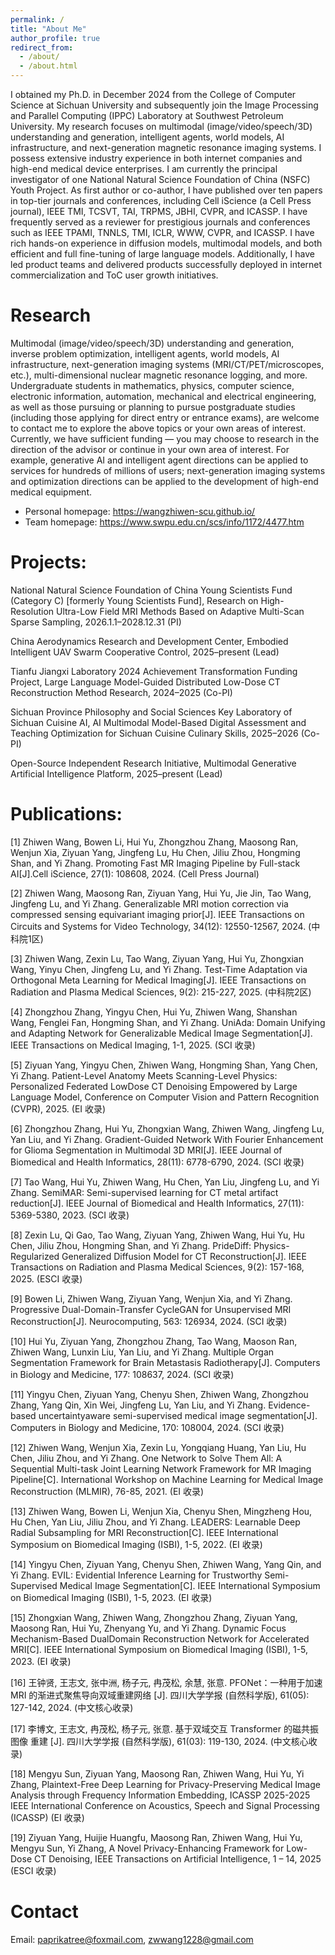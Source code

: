 ```yaml
---
permalink: /
title: "About Me"
author_profile: true
redirect_from: 
  - /about/
  - /about.html
---
```


I obtained my Ph.D. in December 2024 from the College of Computer Science at Sichuan University and subsequently join the Image Processing and Parallel Computing (IPPC) Laboratory at Southwest Petroleum University. My research focuses on multimodal (image/video/speech/3D) understanding and generation, intelligent agents, world models, AI infrastructure, and next-generation magnetic resonance imaging systems. I possess extensive industry experience in both internet companies and high-end medical device enterprises. I am currently the principal investigator of one National Natural Science Foundation of China (NSFC) Youth Project. As first author or co-author, I have published over ten papers in top-tier journals and conferences, including Cell iScience (a Cell Press journal), IEEE TMI, TCSVT, TAI, TRPMS, JBHI, CVPR, and ICASSP. I have frequently served as a reviewer for prestigious journals and conferences such as IEEE TPAMI, TNNLS, TMI, ICLR, WWW, CVPR, and ICASSP. I have rich hands-on experience in diffusion models, multimodal models, and both efficient and full fine-tuning of large language models. Additionally, I have led product teams and delivered products successfully deployed in internet commercialization and ToC user growth initiatives.

Research
======
Multimodal (image/video/speech/3D) understanding and generation, inverse problem optimization, intelligent agents, world models, AI infrastructure, next-generation imaging systems (MRI/CT/PET/microscopes, etc.), multi-dimensional nuclear magnetic resonance logging, and more. Undergraduate students in mathematics, physics, computer science, electronic information, automation, mechanical and electrical engineering, as well as those pursuing or planning to pursue postgraduate studies (including those applying for direct entry or entrance exams), are welcome to contact me to explore the above topics or your own areas of interest. Currently, we have sufficient funding — you may choose to research in the direction of the advisor or continue in your own area of interest. For example, generative AI and intelligent agent directions can be applied to services for hundreds of millions of users; next-generation imaging systems and optimization directions can be applied to the development of high-end medical equipment.

- Personal homepage: https://wangzhiwen-scu.github.io/
- Team homepage: https://www.swpu.edu.cn/scs/info/1172/4477.htm

Projects:
======
National Natural Science Foundation of China Young Scientists Fund (Category C) [formerly Young Scientists Fund], Research on High-Resolution Ultra-Low Field MRI Methods Based on Adaptive Multi-Scan Sparse Sampling, 2026.1.1–2028.12.31 (PI)

China Aerodynamics Research and Development Center, Embodied Intelligent UAV Swarm Cooperative Control, 2025–present (Lead)

Tianfu Jiangxi Laboratory 2024 Achievement Transformation Funding Project, Large Language Model-Guided Distributed Low-Dose CT Reconstruction Method Research, 2024–2025 (Co-PI)

Sichuan Province Philosophy and Social Sciences Key Laboratory of Sichuan Cuisine AI, AI Multimodal Model-Based Digital Assessment and Teaching Optimization for Sichuan Cuisine Culinary Skills, 2025–2026 (Co-PI)

Open-Source Independent Research Initiative, Multimodal Generative Artificial Intelligence Platform, 2025–present (Lead)

Publications:
======
[1] Zhiwen Wang, Bowen Li, Hui Yu, Zhongzhou Zhang, Maosong Ran, Wenjun Xia, Ziyuan Yang, Jingfeng Lu, Hu Chen, Jiliu Zhou, Hongming Shan, and Yi Zhang. Promoting Fast MR Imaging Pipeline by Full-stack AI[J].Cell iScience, 27(1): 108608, 2024. (Cell Press Journal)

[2] Zhiwen Wang, Maosong Ran, Ziyuan Yang, Hui Yu, Jie Jin, Tao Wang, Jingfeng Lu,
and Yi Zhang. Generalizable MRI motion correction via compressed sensing equivariant imaging prior[J]. IEEE Transactions on Circuits and Systems for Video Technology, 34(12): 12550-12567, 2024. (中科院1区)

[3] Zhiwen Wang, Zexin Lu, Tao Wang, Ziyuan Yang, Hui Yu, Zhongxian Wang, Yinyu
Chen, Jingfeng Lu, and Yi Zhang. Test-Time Adaptation via Orthogonal Meta Learning for Medical Imaging[J]. IEEE Transactions on Radiation and Plasma
Medical Sciences, 9(2): 215-227, 2025. (中科院2区)

[4] Zhongzhou Zhang, Yingyu Chen, Hui Yu, Zhiwen Wang, Shanshan Wang, Fenglei Fan, Hongming Shan, and Yi Zhang. UniAda: Domain Unifying and Adapting
Network for Generalizable Medical Image Segmentation[J]. IEEE Transactions on
Medical Imaging, 1-1, 2025. (SCI 收录)

[5] Ziyuan Yang, Yingyu Chen, Zhiwen Wang, Hongming Shan, Yang Chen, Yi Zhang.
Patient-Level Anatomy Meets Scanning-Level Physics: Personalized Federated LowDose CT Denoising Empowered by Large Language Model, Conference on Computer Vision and Pattern Recognition (CVPR), 2025. (EI 收录)

[6] Zhongzhou Zhang, Hui Yu, Zhongxian Wang, Zhiwen Wang, Jingfeng Lu, Yan Liu,
and Yi Zhang. Gradient-Guided Network With Fourier Enhancement for Glioma Segmentation in Multimodal 3D MRI[J]. IEEE Journal of Biomedical and Health Informatics, 28(11): 6778-6790, 2024. (SCI 收录)

[7] Tao Wang, Hui Yu, Zhiwen Wang, Hu Chen, Yan Liu, Jingfeng Lu, and Yi Zhang.
SemiMAR: Semi-supervised learning for CT metal artifact reduction[J]. IEEE Journal of Biomedical and Health Informatics, 27(11): 5369-5380, 2023. (SCI 收录)

[8] Zexin Lu, Qi Gao, Tao Wang, Ziyuan Yang, Zhiwen Wang, Hui Yu, Hu Chen, Jiliu
Zhou, Hongming Shan, and Yi Zhang. PrideDiff: Physics-Regularized Generalized
Diffusion Model for CT Reconstruction[J]. IEEE Transactions on Radiation and
Plasma Medical Sciences, 9(2): 157-168, 2025. (ESCI 收录)

[9] Bowen Li, Zhiwen Wang, Ziyuan Yang, Wenjun Xia, and Yi Zhang. Progressive
Dual-Domain-Transfer CycleGAN for Unsupervised MRI Reconstruction[J]. Neurocomputing, 563: 126934, 2024. (SCI 收录)

[10] Hui Yu, Ziyuan Yang, Zhongzhou Zhang, Tao Wang, Maoson Ran, Zhiwen Wang,
Lunxin Liu, Yan Liu, and Yi Zhang. Multiple Organ Segmentation Framework
for Brain Metastasis Radiotherapy[J]. Computers in Biology and Medicine, 177:
108637, 2024. (SCI 收录)

[11] Yingyu Chen, Ziyuan Yang, Chenyu Shen, Zhiwen Wang, Zhongzhou Zhang, Yang
Qin, Xin Wei, Jingfeng Lu, Yan Liu, and Yi Zhang. Evidence-based uncertaintyaware semi-supervised medical image segmentation[J]. Computers in Biology and
Medicine, 170: 108004, 2024. (SCI 收录)

[12] Zhiwen Wang, Wenjun Xia, Zexin Lu, Yongqiang Huang, Yan Liu, Hu Chen, Jiliu
Zhou, and Yi Zhang. One Network to Solve Them All: A Sequential Multi-task Joint
Learning Network Framework for MR Imaging Pipeline[C]. International Workshop
on Machine Learning for Medical Image Reconstruction (MLMIR), 76-85, 2021.
(EI 收录)

[13] Zhiwen Wang, Bowen Li, Wenjun Xia, Chenyu Shen, Mingzheng Hou, Hu Chen,
Yan Liu, Jiliu Zhou, and Yi Zhang. LEADERS: Learnable Deep Radial Subsampling for MRI Reconstruction[C]. IEEE International Symposium on Biomedical Imaging (ISBI), 1-5, 2022. (EI 收录) 

[14] Yingyu Chen, Ziyuan Yang, Chenyu Shen, Zhiwen Wang, Yang Qin, and Yi Zhang.
EVIL: Evidential Inference Learning for Trustworthy Semi-Supervised Medical Image Segmentation[C]. IEEE International Symposium on Biomedical Imaging
(ISBI), 1-5, 2023. (EI 收录)

[15] Zhongxian Wang, Zhiwen Wang, Zhongzhou Zhang, Ziyuan Yang, Maosong Ran,
Hui Yu, Zhenyang Yu, and Yi Zhang. Dynamic Focus Mechanism-Based DualDomain Reconstruction Network for Accelerated MRI[C]. IEEE International Symposium on Biomedical Imaging (ISBI), 1-5, 2023. (EI 收录)

[16] 王钟贤, 王志文, 张中洲, 杨子元, 冉茂松, 余慧, 张意. PFONet：一种用于加速
MRI 的渐进式聚焦导向双域重建网络 [J]. 四川大学学报 (自然科学版), 61(05):
127-142, 2024. (中文核心收录)

[17] 李博文, 王志文, 冉茂松, 杨子元, 张意. 基于双域交互 Transformer 的磁共振图像
重建 [J]. 四川大学学报 (自然科学版), 61(03): 119-130, 2024. (中文核心收录)

[18] Mengyu Sun, Ziyuan Yang, Maosong Ran, Zhiwen Wang, Hui Yu, Yi Zhang, Plaintext-Free Deep Learning for Privacy-Preserving Medical Image Analysis through Frequency Information Embedding, ICASSP 2025-2025 IEEE International Conference on Acoustics, Speech and Signal Processing (ICASSP) (EI 收录)

[19] Ziyuan Yang, Huijie Huangfu, Maosong Ran, Zhiwen Wang, Hui Yu, Mengyu Sun, Yi Zhang, A Novel Privacy-Enhancing Framework for Low-Dose CT Denoising, IEEE Transactions on Artificial Intelligence, 1 – 14, 2025 (ESCI 收录)

Contact
======
Email: paprikatree@foxmail.com, zwwang1228@gmail.com
